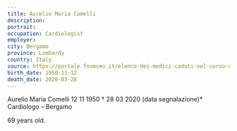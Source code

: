 ```yaml
---
title: Aurelio Maria Comelli
description: 
portrait: 
occupation: Cardiologist
employer: 
city: Bergamo
province: Lombardy
country: Italy
source: https://portale.fnomceo.it/elenco-dei-medici-caduti-nel-corso-dellepidemia-di-covid-19/
birth_date: 1950-11-12
death_date: 2020-03-28
---
```


Aurelio Maria Comelli 12 11 1950 † 28 03 2020 (data segnalazione)*
Cardiologo – Bergamo

69 years old.